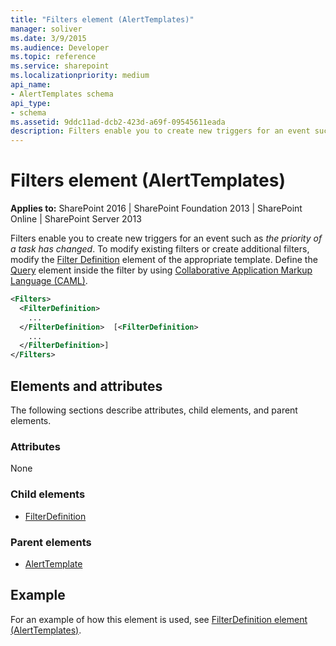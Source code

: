 ```yaml
---
title: "Filters element (AlertTemplates)"
manager: soliver
ms.date: 3/9/2015
ms.audience: Developer
ms.topic: reference
ms.service: sharepoint
ms.localizationpriority: medium
api_name:
- AlertTemplates schema
api_type:
- schema
ms.assetid: 9ddc11ad-dcb2-423d-a69f-09545611eada
description: Filters enable you to create new triggers for an event such as "the priority of a task has changed."
---
```


# Filters element (AlertTemplates)

**Applies to:** SharePoint 2016 | SharePoint Foundation 2013 | SharePoint Online | SharePoint Server 2013
  
Filters enable you to create new triggers for an event such as *the priority of a task has changed*. To modify existing filters or create additional filters, modify the [Filter Definition](filterdefinition-element-alerttemplates.md) element of the appropriate template. Define the [Query](query-element-alerttemplates.md) element inside the filter by using [Collaborative Application Markup Language (CAML)](collaborative-application-markup-language-caml-schemas.md).
  
```XML
<Filters>
  <FilterDefinition>
    ...
  </FilterDefinition>  [<FilterDefinition>
    ...
  </FilterDefinition>]
</Filters>
```

## Elements and attributes

The following sections describe attributes, child elements, and parent elements.

### Attributes

None
   
### Child elements

- [FilterDefinition](filterdefinition-element-alerttemplates.md)
   
### Parent elements

- [AlertTemplate](alerttemplate-element-alerttemplates.md)
   
## Example

For an example of how this element is used, see [FilterDefinition element (AlertTemplates)](filterdefinition-element-alerttemplates.md).
  

